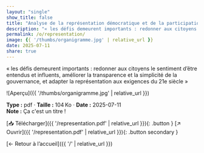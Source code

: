 ```yaml
---
layout: "single"
show_title: false
title: "Analyse de la représentation démocratique et de la participation citoyenne en Belgique"
description: "« les défis demeurent importants : redonner aux citoyens le sentiment d’être entendus et influents, améliorer la transparence et la simplicité de la gouvernance, et adapter la représentation aux exigences du 21e siècle »"
permalink: /o/representation/
image: {{ '/thumbs/organigramme.jpg' | relative_url }}
date: 2025-07-11
share: true
---
```



« les défis demeurent importants : redonner aux citoyens le sentiment d’être entendus et influents, améliorer la transparence et la simplicité de la gouvernance, et adapter la représentation aux exigences du 21e siècle »

![Aperçu]({{ '/thumbs/organigramme.jpg' | relative_url }})

<div class="info-box"><strong>Type :</strong> pdf · <strong>Taille :</strong> 104 Ko · <strong>Date :</strong> 2025-07-11</div>

<div class="notice notice--info"><strong>Note :</strong> Ça c&#x27;est un titre !</div>

[📥 Télécharger]({{ '/representation.pdf' | relative_url }}){: .button }
[↗ Ouvrir]({{ '/representation.pdf' | relative_url }}){: .button secondary }

[← Retour à l’accueil]({{ '/' | relative_url }})
